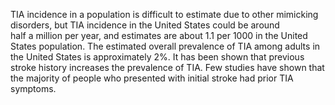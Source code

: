 TIA incidence in a population is difficult to estimate due to other mimicking disorders, but TIA incidence in the United States could be around half a million per year, and estimates are about 1.1 per 1000 in the United States population. The estimated overall prevalence of TIA among adults in the United States is approximately 2%. It has been shown that previous stroke history increases the prevalence of TIA. Few studies have shown that the majority of people who presented with initial stroke had prior TIA symptoms.